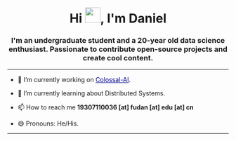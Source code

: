 

<h1 align="center">Hi <a href="https://super-dainiu.github.io"><img src="https://media.giphy.com/media/hvRJCLFzcasrR4ia7z/giphy.gif" width="35px"></a>, I'm Daniel</h1>
<h3 align="center">I'm an undergraduate student and a 20-year old data science enthusiast. Passionate to contribute open-source projects and create cool content.</h3>

---

- 🔭 I’m currently working on <a href="https://colossalai.org/" style="color: darkblue">Colossal-AI</a>.

- 🌱 I’m currently learning about Distributed Systems.

- 📫 How to reach me **19307110036 [at] fudan [at] edu [at] cn**

- 😄 Pronouns: He/His.


---